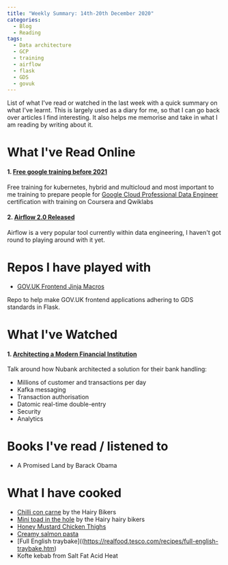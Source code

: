 ```yaml
---
title: "Weekly Summary: 14th-20th December 2020"
categories:
  - Blog
  - Reading
tags:
  - Data architecture
  - GCP
  - training
  - airflow
  - flask
  - GDS
  - govuk
---
```


List of what I've read or watched in the last week with a quick summary on what I've learnt. This is largely used as a diary for me, so that I can go back over articles I find interesting. It also helps me memorise and take in what I am reading by writing about it.

# What I've Read Online

#### 1. [Free google training before 2021](https://cloudblog-withgoogle-com.cdn.ampproject.org/c/s/cloudblog.withgoogle.com/topics/training-certifications/no-cost-google-cloud-learning-opportunities-in-december-2020/amp/)

Free training for kubernetes,  hybrid and multicloud and most important to me  training to prepare people for [Google Cloud Professional Data Engineer](https://cloud.google.com/certification/data-engineer) certification with training on Coursera and Qwiklabs
#### 2. [Airflow 2.0 Released](http://airflow.apache.org/blog/airflow-two-point-oh-is-here/)

Airflow is a very popular tool currently within data engineering, I haven't got round to playing around with it yet.

# Repos I have played with

- [GOV.UK Frontend Jinja Macros](https://github.com/LandRegistry/govuk-frontend-jinja)

Repo to help make GOV.UK frontend applications adhering to GDS standards in Flask.

# What I've Watched

#### 1. [Architecting a Modern Financial Institution](https://www.youtube.com/watch?v=VYuToviSx5Q)

Talk around how Nubank architected a solution for their bank handling:
- Millions of customer and transactions per day
- Kafka messaging
- Transaction authorisation
- Datomic real-time double-entry
- Security
- Analytics

# Books I've read / listened to

- A Promised Land by Barack Obama

# What I have cooked

- [Chilli con carne](https://www.hairybikers.com/recipes/view/chilli-con-carne) by the Hairy Bikers
- [Mini toad in the hole](https://www.hairybikers.com/recipes/view/mini-toad-in-the-holes) by the Hairy hairy bikers
- [Honey Mustard Chicken Thighs](https://www.bbcgoodfood.com/recipes/honey-mustard-chicken-thighs-spring-veg)
- [Creamy salmon pasta](https://www.olivemagazine.com/recipes/quick-and-easy/creamy-salmon-pasta/)
- [Full English traybake]((https://realfood.tesco.com/recipes/full-english-traybake.htm)
- Kofte kebab from Salt Fat Acid Heat
